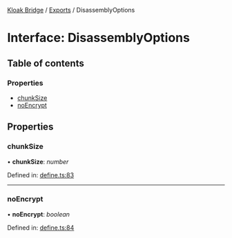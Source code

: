 [Kloak Bridge](../README.md) / [Exports](../modules.md) / DisassemblyOptions

# Interface: DisassemblyOptions

## Table of contents

### Properties

- [chunkSize](disassemblyoptions.md#chunksize)
- [noEncrypt](disassemblyoptions.md#noencrypt)

## Properties

### chunkSize

• **chunkSize**: *number*

Defined in: [define.ts:83](https://github.com/CoNET-project/kloak-bridge/blob/ced2477/src/define.ts#L83)

___

### noEncrypt

• **noEncrypt**: *boolean*

Defined in: [define.ts:84](https://github.com/CoNET-project/kloak-bridge/blob/ced2477/src/define.ts#L84)
